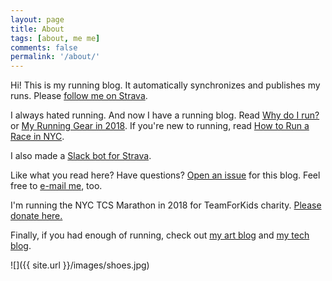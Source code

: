 ```yaml
---
layout: page
title: About
tags: [about, me me]
comments: false
permalink: '/about/'
---
```


Hi! This is my running blog. It automatically synchronizes and publishes my runs. Please [follow me on Strava](https://www.strava.com/athletes/dblockdotorg).

I always hated running. And now I have a running blog. Read [Why do I run?](/2017/10/01/why-do-i-run.html) or [My Running Gear in 2018](/2018/03/04/my-running-gear-in-2018.html). If you're new to running, read [How to Run a Race in NYC](/2018/03/17/how-to-run-a-race-in-nyc-financials-charity.html).

I also made a [Slack bot for Strava](https://slava.playplay.io).

Like what you read here? Have questions? <a href='https://github.com/dblock/run.dblock.org/issues/new'>Open an issue</a> for this blog. Feel free to <a href='mailto:dblock@dblock.org'>e-mail me</a>, too.

I'm running the NYC TCS Marathon in 2018 for TeamForKids charity. <a target='_blank' href='https://runwithtfk.org/Profile/PublicPage/61018'>Please donate here.</a>

Finally, if you had enough of running, check out [my art blog](http://art.dblock.org) and [my tech blog](http://code.dblock.org).

![]({{ site.url }}/images/shoes.jpg)
